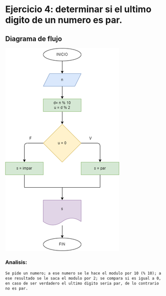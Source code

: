 # Ejercicio 4: determinar si el ultimo digito de un numero es par.

## Diagrama de flujo

![Diagrama de flujo](diagrama.png "Diagrama de flujo")

### Analisis:

    Se pide un numero; a ese numero se le hace el modulo por 10 (% 10); a ese resultado se le saca el modulo por 2; se compara si es igual a 0, en caso de ser verdadero el ultimo digito seria par, de lo contrario no es par.
